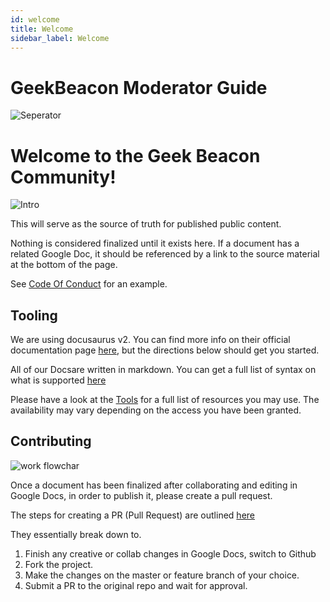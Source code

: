 ```yaml
---
id: welcome
title: Welcome
sidebar_label: Welcome
---
```

# GeekBeacon Moderator Guide


![Seperator](/img/shared/separators.png)


# Welcome to the Geek Beacon Community!


![Intro](/img/intro/docs-flowchart.png)


This will serve as the source of truth for published public content.

Nothing is considered finalized until it exists here. If a document has a related Google Doc, it should be referenced by a link to the source material at the bottom of the page.

See [Code Of Conduct](/docs/community/code_of_conduct) for an example.


## **Tooling**

We are using docusaurus v2. You can find more info on their official documentation page [here](https://v2.docusaurus.io/docs/presets), but the directions below should get you started.

All of our Docsare written in markdown. You can get a full list of syntax on what is supported [here](https://www.markdownguide.org/basic-syntax/)

Please have a look at the [Tools](/docs/intro/tools) for a full list of resources you may use. The availability may vary depending on the access you have been granted.

## **Contributing**


![work flowchar](/img/intro/work-flowchart.png)


Once a document has been finalized after collaborating and editing in Google Docs, in order to publish it, please create a pull request.

The steps for creating a PR (Pull Request) are outlined [here](https://help.github.com/en/github/collaborating-with-issues-and-pull-requests/creating-a-pull-request)

They essentially break down to.



1. Finish any creative or collab changes in Google Docs, switch to Github
2. Fork the project.
3. Make the changes on the master or feature branch of your choice.
4. Submit a PR to the original repo and wait for approval.
